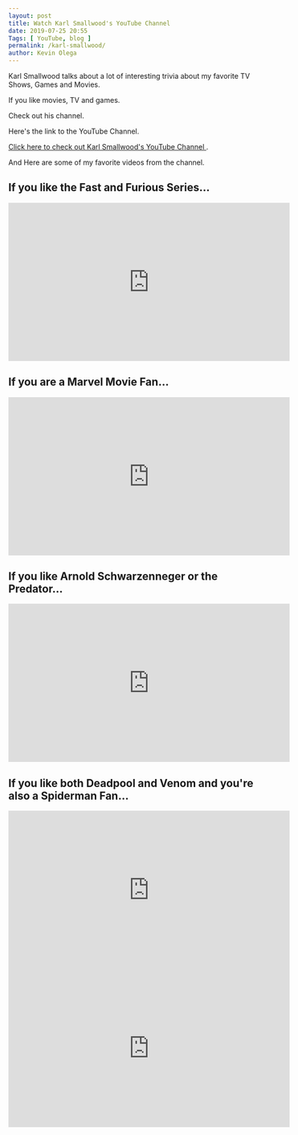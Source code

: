 ```yaml
--- 
layout: post 
title: Watch Karl Smallwood's YouTube Channel
date: 2019-07-25 20:55
Tags: [ YouTube, blog ]
permalink: /karl-smallwood/ 
author: Kevin Olega 
--- 
```

Karl Smallwood talks about a lot of interesting trivia about my favorite TV Shows, Games and Movies.

If you like movies, TV and games.

Check out his channel.

Here's the link to the YouTube Channel.

[Click here to check out Karl Smallwood's YouTube Channel ](https://www.youtube.com/channel/UCaR-e8ComPih10DqPi3sdWg/videos).

And Here are some of my favorite videos from the channel.

## If you like the Fast and Furious Series...

<iframe width="560" height="315" src="https://www.youtube.com/embed/NwhM5PIVWko" frameborder="0" allow="accelerometer; autoplay; encrypted-media; gyroscope; picture-in-picture" allowfullscreen></iframe>

## If you are a Marvel Movie Fan...

<iframe width="560" height="315" src="https://www.youtube.com/embed/Fvp4fo6FpaE" frameborder="0" allow="accelerometer; autoplay; encrypted-media; gyroscope; picture-in-picture" allowfullscreen></iframe>

## If you like Arnold Schwarzenneger or the Predator...

<iframe width="560" height="315" src="https://www.youtube.com/embed/pG01F_U9gRE" frameborder="0" allow="accelerometer; autoplay; encrypted-media; gyroscope; picture-in-picture" allowfullscreen></iframe>

## If you like both Deadpool and Venom and you're also a Spiderman Fan...

<iframe width="560" height="315" src="https://www.youtube.com/embed/CQPLkUsPbgY" frameborder="0" allow="accelerometer; autoplay; encrypted-media; gyroscope; picture-in-picture" allowfullscreen></iframe>

<iframe width="560" height="315" src="https://www.youtube.com/embed/oe1ULov3SbI" frameborder="0" allow="accelerometer; autoplay; encrypted-media; gyroscope; picture-in-picture" allowfullscreen></iframe>